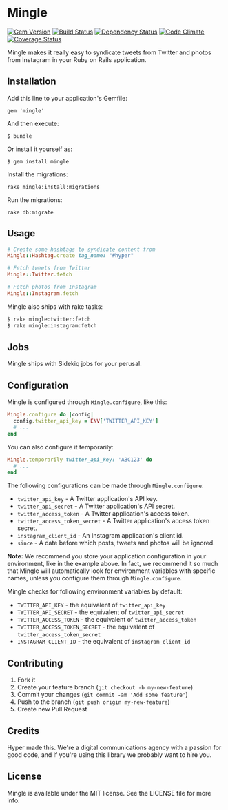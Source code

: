# Mingle

[![Gem Version](https://img.shields.io/gem/v/mingle.svg?style=flat)](https://rubygems.org/gems/mingle)
[![Build Status](https://img.shields.io/travis/hyperoslo/mingle.svg?style=flat)](https://travis-ci.org/hyperoslo/mingle)
[![Dependency Status](https://img.shields.io/gemnasium/hyperoslo/mingle.svg?style=flat)](https://gemnasium.com/hyperoslo/mingle)
[![Code Climate](https://img.shields.io/codeclimate/github/hyperoslo/mingle.svg?style=flat)](https://codeclimate.com/github/hyperoslo/mingle)
[![Coverage Status](https://img.shields.io/coveralls/hyperoslo/mingle.svg?style=flat)](https://coveralls.io/r/hyperoslo/mingle)

Mingle makes it really easy to syndicate tweets from Twitter and photos from Instagram
in your Ruby on Rails application.

## Installation

Add this line to your application's Gemfile:

    gem 'mingle'

And then execute:

    $ bundle

Or install it yourself as:

    $ gem install mingle

Install the migrations:

    rake mingle:install:migrations

Run the migrations:

    rake db:migrate

## Usage

```ruby
# Create some hashtags to syndicate content from
Mingle::Hashtag.create tag_name: "#hyper"

# Fetch tweets from Twitter
Mingle::Twitter.fetch

# Fetch photos from Instagram
Mingle::Instagram.fetch
```

Mingle also ships with rake tasks:

```bash
$ rake mingle:twitter:fetch
$ rake mingle:instagram:fetch
```

## Jobs

Mingle ships with Sidekiq jobs for your perusal.

## Configuration

Mingle is configured through `Mingle.configure`, like this:

```ruby
Mingle.configure do |config|
  config.twitter_api_key = ENV['TWITTER_API_KEY']
  # ...
end
```

You can also configure it temporarily:

```ruby
Mingle.temporarily twitter_api_key: 'ABC123' do
  # ...
end
```

The following configurations can be made through `Mingle.configure`:

* `twitter_api_key` - A Twitter application's API key.
* `twitter_api_secret` - A Twitter application's API secret.
* `twitter_access_token` - A Twitter application's access token.
* `twitter_access_token_secret` - A Twitter application's access token secret.
* `instagram_client_id` - An Instagram application's client id.
* `since` - A date before which posts, tweets and photos will be ignored.

**Note:** We recommend you store your application configuration in your
environment, like in the example above. In fact, we recommend it so much that
Mingle will automatically look for environment variables with specific names,
unless you configure them through `Mingle.configure`.

Mingle checks for following environment variables by default:

* `TWITTER_API_KEY` - the equivalent of `twitter_api_key`
* `TWITTER_API_SECRET` - the equivalent of `twitter_api_secret`
* `TWITTER_ACCESS_TOKEN` - the equivalent of `twitter_access_token`
* `TWITTER_ACCESS_TOKEN_SECRET` - the equivalent of `twitter_access_token_secret`
* `INSTAGRAM_CLIENT_ID` - the equivalent of `instagram_client_id`

## Contributing

1. Fork it
2. Create your feature branch (`git checkout -b my-new-feature`)
3. Commit your changes (`git commit -am 'Add some feature'`)
4. Push to the branch (`git push origin my-new-feature`)
5. Create new Pull Request

## Credits

Hyper made this. We're a digital communications agency with a passion for good code,
and if you're using this library we probably want to hire you.


## License

Mingle is available under the MIT license. See the LICENSE file for more info.
